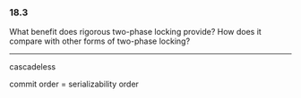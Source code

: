### 18.3

What benefit does rigorous two-phase locking provide? How does it compare
with other forms of two-phase locking?

----

cascadeless

commit order = serializability order
